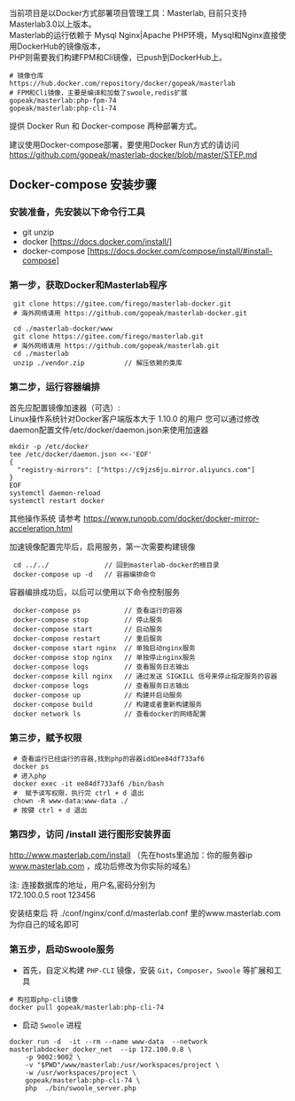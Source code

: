 当前项目是以Docker方式部署项目管理工具：Masterlab, 目前只支持Masterlab3.0以上版本。  
Masterlab的运行依赖于 Mysql Nginx|Apache PHP环境，Mysql和Nginx直接使用DockerHub的镜像版本，   
PHP则需要我们构建FPM和Cli镜像，已push到DockerHub上。  
```
# 镜像仓库
https://hub.docker.com/repository/docker/gopeak/masterlab
# FPM和Cli镜像，主要是编译和加载了swoole,redis扩展
gopeak/masterlab:php-fpm-74
gopeak/masterlab:php-cli-74

```

提供 Docker Run 和 Docker-compose 两种部署方式。

建议使用Docker-compose部署，要使用Docker Run方式的请访问 https://github.com/gopeak/masterlab-docker/blob/master/STEP.md



## Docker-compose 安装步骤

### 安装准备，先安装以下命令行工具

- git unzip 
- docker [https://docs.docker.com/install/]
- docker-compose [https://docs.docker.com/compose/install/#install-compose]


### 第一步，获取Docker和Masterlab程序

```
 git clone https://gitee.com/firego/masterlab-docker.git
 # 海外网络请用 https://github.com/gopeak/masterlab-docker.git

 cd ./masterlab-docker/www
 git clone https://gitee.com/firego/masterlab.git
 # 海外网络请用 https://github.com/gopeak/masterlab.git
 cd ./masterlab
 unzip ./vendor.zip          // 解压依赖的类库
```
   
### 第二步，运行容器编排
首先应配置镜像加速器（可选）:  
Linux操作系统针对Docker客户端版本大于 1.10.0 的用户
您可以通过修改daemon配置文件/etc/docker/daemon.json来使用加速器 
```
mkdir -p /etc/docker
tee /etc/docker/daemon.json <<-'EOF'
{
  "registry-mirrors": ["https://c9jzs6ju.mirror.aliyuncs.com"]
}
EOF
systemctl daemon-reload
systemctl restart docker
```
其他操作系统 请参考 https://www.runoob.com/docker/docker-mirror-acceleration.html  

加速镜像配置完毕后，启用服务，第一次需要构建镜像
```
 cd ../../              // 回到masterlab-docker的根目录
 docker-compose up -d   // 容器编排命令
```
容器编排成功后，以后可以使用以下命令控制服务
```
 docker-compose ps           // 查看运行的容器
 docker-compose stop         // 停止服务
 docker-compose start        // 启动服务
 docker-compose restart      // 重启服务
 docker-compose start nginx  // 单独启动nginx服务
 docker-compose stop nginx   // 单独停止nginx服务
 docker-compose logs         // 查看服务日志输出
 docker-compose kill nginx   // 通过发送 SIGKILL 信号来停止指定服务的容器
 docker-compose logs         // 查看服务日志输出
 docker-compose up           // 构建并启动服务
 docker-compose build        // 构建或者重新构建服务
 docker network ls           // 查看docker的网络配置

```


### 第三步，赋予权限

```
 # 查看运行已经运行的容器,找到php的容器id如ee84df733af6 
 docker ps          
 # 进入php
 docker exec -it ee84df733af6 /bin/bash       
 #  赋予读写权限，执行完 ctrl + d 退出
 chown -R www-data:www-data ./              
 # 按键 ctrl + d 退出
```


### 第四步，访问 /install  进行图形安装界面

http://www.masterlab.com/install （先在hosts里追加：你的服务器ip www.masterlab.com ，成功后修改为你实际的域名）

注: 连接数据库的地址，用户名,密码分别为  
172.100.0.5 root 123456

安装结束后 将 ./conf/nginx/conf.d/masterlab.conf 里的www.masterlab.com为你自己的域名即可

 
### 第五步，启动Swoole服务
- 首先，自定义构建 `PHP-CLI` 镜像，安装 `Git`，`Composer`，`Swoole` 等扩展和工具

```shell
# 构拉取php-cli镜像
docker pull gopeak/masterlab:php-cli-74
```



- 启动 `Swoole` 进程
 

```shell
docker run -d  -it --rm --name www-data  --network masterlabdocker_docker_net  --ip 172.100.0.8 \
    -p 9002:9002 \
    -v "$PWD"/www/masterlab:/usr/workspaces/project \
    -w /usr/workspaces/project \
    gopeak/masterlab:php-cli-74 \
    php  ./bin/swoole_server.php
```

	
